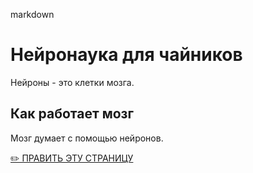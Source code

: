 markdown
# Нейронаука для чайников

Нейроны - это клетки мозга.

## Как работает мозг
Мозг думает с помощью нейронов.

[✏️ ПРАВИТЬ ЭТУ СТРАНИЦУ](https://github.com/icdceased/icdeceased.github.io/edit/main/articles/neuroscience.md)
